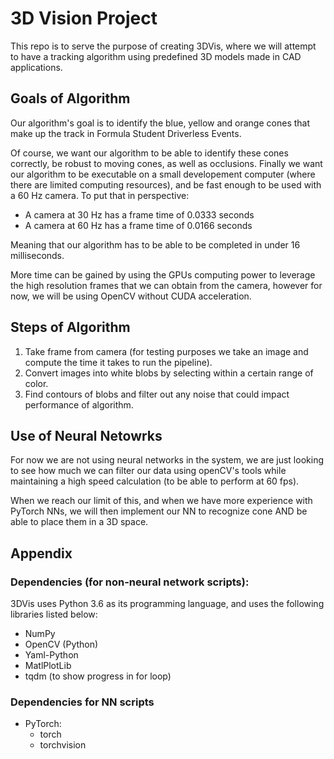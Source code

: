 # 3D Vision Project

This repo is to serve the purpose of creating 3DVis, where we will attempt to have a tracking algorithm using predefined 3D models made in CAD applications.

## Goals of Algorithm

Our algorithm's goal is to identify the blue, yellow and orange cones that make up the track in Formula Student Driverless Events.

Of course, we want our algorithm to be able to identify these cones correctly, be robust to moving cones, as well as occlusions. Finally we want our algorithm to be executable on a small developement computer (where there are limited computing resources), and be fast enough to be used with a 60 Hz camera. To put that in perspective:

* A camera at 30 Hz has a frame time of 0.0333 seconds
* A camera at 60 Hz has a frame time of 0.0166 seconds

Meaning that our algorithm has to be able to be completed in under 16 milliseconds.

More time can be gained by using the GPUs computing power to leverage the high resolution frames that we can obtain from the camera, however for now, we will be using OpenCV without CUDA acceleration.

## Steps of Algorithm
1. Take frame from camera (for testing purposes we take an image and compute the time it takes to run the pipeline).
2. Convert images into white blobs by selecting within a certain range of color.
3. Find contours of blobs and filter out any noise that could impact performance of algorithm.

## Use of Neural Netowrks
For now we are not using neural networks in the system, we are just looking to see how much we can filter our data using openCV's tools while maintaining a high speed calculation (to be able to perform at 60 fps).

When we reach our limit of this, and when we have more experience with PyTorch NNs, we will then implement our NN to recognize cone AND be able to place them in a 3D space.

## Appendix
### Dependencies (for non-neural network scripts):
3DVis uses Python 3.6 as its programming language, and uses the following libraries listed below:

* NumPy
* OpenCV (Python)
* Yaml-Python
* MatlPlotLib
* tqdm (to show progress in for loop)

### Dependencies for NN scripts

* PyTorch:
    * torch
    * torchvision